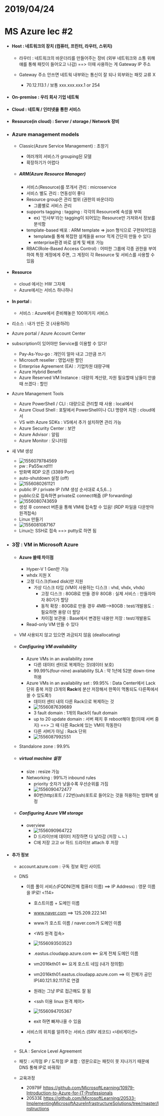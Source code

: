 # 2019/04/24

# MS Azure lec #2

- #### Host : 네트워크의 장치 (컴퓨터, 프린터, 라우터, 스위치)

  - 라우터 : 네트워크의 바운더리를 만들어주는 장비 (외부 네트워크와 소통 위해 얘를 통해 패킷이 들어오고 나감) ==> 이때 사용하는 게 Gateway IP 주소

  - Gateway 주소 안쓰면 네트웍 내부와는 통신이 잘 되나 외부와는 패킷 교류 X

    - 70.12.113.1 / 보통 xxx.xxx.xxx.1 or 254

      

- #### On-premise : 우리 회사 기업 네트웍

- #### Cloud : 네트웍 / 인터넷을 통한 서비스

- #### Resource(in cloud) : Server / storage / Network 장비



- ### Azure management models
  
  - Classic(Azure Service Management) : 초창기
    - 여러개의 서비스가 grouping된 모델
    - 확장하기가 어렵다
  - ##### ARM(Azure Resource Manager)
    
    - 서비스(Resource)를 쪼개서 관리 : microservice
    - 서비스 별도 관리 : 연동성이 좋다
    - Resource group은 관리 범위 (권한의 바운더리)
      - 그룹별로 서비스 관리
    - supports tagging : tagging : 각각의 Resource에 속성을 부여
      - ex) '인사부'라는 tagging이 되어있는 Resource만 가져와서 정보를 분석함
    - template-based 배포 : ARM template => json 형식으로 구현되어있음
      - template를 통해 복잡한 설계들을 error 적게 간단히 만들 수 있다
      - enterprise환경 바로 설계 및 배포 가능
    - RBAC(Role-Based Access Control) : 어떠한 그룹에 각종 권한을 부여하여 특정 계정에게 주면, 그 계정이 각 Resource 및 서비스를 사용할 수 있음
- #### Resource
  
  - cloud 에서는 HW 그자체
  - Azure에서는 서비스 하나하나
- #### In portal :
  
  - 서비스 : Azure에서 준비해놓은 100여가지 서비스
- 리소스 : 내가 만든 것 (사용하려)
  
- Azure portal / Azure Account Center
- subscription이 있어야만 Service를 이용할 수 있다!
  - Pay-As-You-go : 개인이 얼마 내고 그만큼 쓰기
  - Microsoft reseller : 영업사원 할인
  - Enterprise Agreement (EA) : 기업차원 대량구매
  - Azure Hybrid Benefit
  - Azure Reserved VM Instance : 대량의 계산량, 자원 필요할때 남들이 안쓸때 쓰겠다 : 할인
- Azure Management Tools
  - Azure PowerShell / CLI : 대량으로 관리할 때 사용 : local에서
  - Azure Cloud Shell : 포탈에서 PowerShell이나 CLI 명령어 지원 : cloud에서
  - VS with Azure SDKs : VS에서 추가 설치하면 관리 가능
  - Azure Security Center : 보안
  - Azure Advisor : 알림
  - Azure Monitor : 모니터링



- 새 VM 생성
  - ![1556079784569](1556079784569.png)
  - pw : Pa55w.rd!!!!
  - 방화벽 RDP 오픈 (3389 Port)
  - auto-shutdown 설정 (off)
  - ![1556080261121](1556080261121.png)
  - public IP / private IP (VM 생성 순서대로 4,5,6...)
  - public으로 접속하면 private로 connect해줌 (IP forwarding)
  - ![1556080743659](1556080743659.png)
  - 생성 후 connect 버튼을 통해 VM에 접속할 수 있음! (RDP 파일을 다운받아 원격접속)
  - Linux 만들기
  - ![1556081087167](1556081087167.png)
  - Linux는 SSH로 접속 ==> putty로 하면 됨



- ### 3장 :  VM in Microsoft Azure

  - #### Azure 쓸때 차이점
    
    - Hyper-V 1 Gen만 가능
    - whdx 지원 X
    - 고정 디스크(fixed disk)만 지원
      - 가상 디스크 타입 (VM이 사용하는 디스크 : vhd, vhdx, vhds)
        - 고정 디스크 : 80GB로 만들 경우 80GB : 실제 서비스 : 만들자마자 80기가 할당
        - 동적 확장 : 80GB로 만들 경우 4MB-->80GB : test/개발용도 : 필요하면 용량 더 할당
        - 차이점 보관용 : Base에서 변경된 내용만 저장 : test/개발용도
    - Read-only VM 만들 수 있다
  - VM 사용되지 않고 있으면 과금되지 않음 (deallocating)
  - ##### Configuring VM availability
    
    - Azure VMs in an availability zone
      - 다른 데이터 센터로 복제하는 것(데이터 보호)
      - 99.99%(four-nine) availability SLA : 약 1년에 52분 down-time 허용
    - Azure VMs in an availability set : 99.95% : Data Center에서 Lack단위 중복 저장 (3개의 **Rack**에 분산 저장해서 한쪽이 먹통되도 다른쪽에서 쓸 수 있도록!)
      - 데이터 센터 내의 다른 Rack으로 복제하는 것
      - ![1556087639689](1556087639689.png)
      - 3 fault domain : 1개의 Rack이 fault domain
      - up to 20 update domain : 서버 패치 후 reboot해야 함(이때 서버 중지) ==> 그 때 다른 Rack에 있는 VM이 작동한다
      - 다른 서버가 아님 : Rack 단위
      - ![1556087992551](1556087992551.png)
  - Standalone zone : 99.9%
    
  - ##### virtual machine 설정
    
    - size : resize 가능
    - Networking : 99%가 inbound rules
      - priority 숫자가 낮을수록 우선순위를 가짐
      - ![1556090472477](1556090472477.png)
      - 80번(http)포트 / 22번(ssh)포트로 들어오는 것을 허용하는 방화벽 설정
  - ##### Configuring Azure VM storage
    
    - overview
      - ![1556090964722](1556090964722.png)
      - D 드라이브에 데이터 저장하면 다 날라감 (저장 ㄴㄴ)
      - C에 저장 고고 or 하드 드라이브 attach 후 저장

- #### 추가 정보

  - account.azure.com : 구독 정보 확인 사이트

  - DNS

    - 이름 풀이 서비스(FQDN(전체 컴퓨터 이름) ==> IP Address) : 영문 이름을 IP로! <114>

      - 호스트이름 + 도메인 이름
      - www.naver.com ==>  125.209.222.141
      - www가 호스트 이름 / naver.com가 도메인 이름
      - <WS 원격 접속>
      - ![1556093503523](1556093503523.png)
      - .eastus.cloudapp.azure.com <== 요게 전체 도메인 이름
      - vm2016kth01 <== 요게 호스트 네임 (내가 정의함)
      - vm2016kth01.eastus.cloudapp.azure.com ==> 이 전체가 공인 IP(40.121.92.117)로 연결
      - 원래는 그냥 IP로 접근해도 잘 됨
      - <ssh 이용 linux 원격 제어>

      - ![1556094705367](1556094705367.png)
      - exit 하면 빠져나올 수 있음

    - 서비스의 위치를 알려주는 서비스 (SRV 레코드)  <네비게이션>

      - 

  

  - SLA : Service Level Agreement
  - 패킷 : 시작점 IP / 도착점 IP 포함 : 영문으로는 패킷이 못 지나가기 때문에 DNS 통해 IP로 바꿔줘!
  - 교육과정
    - 20979F
      https://github.com/MicrosoftLearning/10979-Introduction-to-Azure-for-IT-Professionals
    - 20533E
      https://github.com/MicrosoftLearning/20533-ImplementingMicrosoftAzureInfrastructureSolutions/tree/master/Instructions